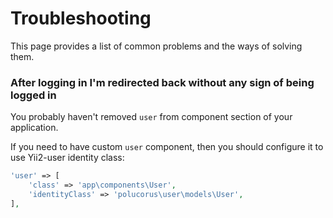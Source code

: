 # Troubleshooting

This page provides a list of common problems and the ways of solving them.

### After logging in I'm redirected back without any sign of being logged in

You probably haven't removed `user` from component section of your application.

If you need to have custom `user` component, then you should configure it to use
Yii2-user identity class:

```php
'user' => [
    'class' => 'app\components\User',
    'identityClass' => 'polucorus\user\models\User',
],
```
